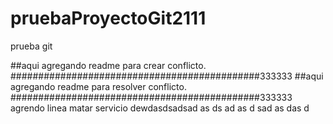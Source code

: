 # pruebaProyectoGit2111
prueba git 


##aqui agregando readme para crear conflicto. #############################################333333
##aqui agregando readme para resolver conflicto. #############################################333333
agrendo linea matar servicio
dewdasdsadsad
as
ds
ad
as
d
sad
as
das
d
